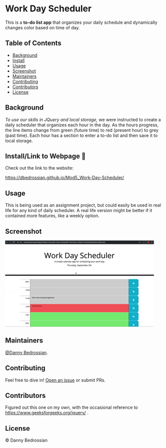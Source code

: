# Work Day Scheduler

This is a **to-do list app** that organizes your daily schedule and dynamically changes color based on time of day.

## Table of Contents

- [Background](#background)
- [Install](#install)
- [Usage](#usage)
- [Screenshot](#screenshot)
- [Maintainers](#maintainers)
- [Contributing](#contributing)
- [Contributors](#contributors)
- [License](#license)

## Background

*To use our skills in JQuery and local storage,* we were instructed to create a daily scheduler that organizes each hour in the day. As the hours progress, the line items change from green (future time) to red (present hour) to grey (past time). Each hour has a section to enter a to-do list and then save it to local storage.


## Install/Link to Webpage 🔗 

Check out the link to the website:


https://dbedrossian.github.io/Mod5_Work-Day-Scheduler/


## Usage

This is being used as an assignment project, but could easily be used in real life for any kind of daily scheduler. A real life version might be better if it contained more features, like a weekly option.


## Screenshot

![screenshot](./Assets/05-third-party-apis-homework-demo.gif)

## Maintainers

[@Danny Bedrossian](https://github.com/dbedrossian).

## Contributing

Feel free to dive in! [Open an issue](https://github.com/dbedrossian/standard-readme/issues/new) or submit PRs.


## Contributors

Figured out this one on my own, with the occasional reference to https://www.geeksforgeeks.org/jquery/ .


## License

© Danny Bedrossian